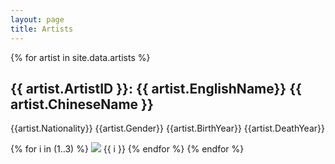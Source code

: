 ```yaml
---
layout: page
title: Artists
---
```

{% for artist in site.data.artists %}
<h2>{{ artist.ArtistID }}: {{ artist.EnglishName}} {{ artist.ChineseName }}</h2>
<p> {{artist.Nationality}}  {{artist.Gender}} {{artist.BirthYear}} {{artist.DeathYear}}</p>
{% for i in (1..3) %} 
<img src= "/media/china-artworks/{{ artist.EnglishName | replace: ' ' , '_' }}_{{ artist.ChineseName }}/{{ artist.EnglishName | replace: ' ' , '_' }}_0{{ i }}.jpg">
  {{ i }}
{% endfor %}
{% endfor %}




